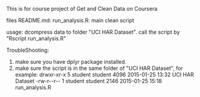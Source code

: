 This is for course project of Get and Clean Data on Coursera

files
README.md: 
run_analysis.R: main clean script

usage:
dcompress data to folder "UCI HAR Dataset". call the script by "Rscript run_analysis.R"

TroubleShooting:
1. make sure you have dplyr package installed. 
2. make sure the script is in the same folder of "UCI HAR Dataset", 
for example:
drwxr-xr-x   5 student           student     4096 2015-01-25 13:32 UCI HAR Dataset
-rw-r--r--   1 student           student     2146 2015-01-25 15:18 run_analysis.R